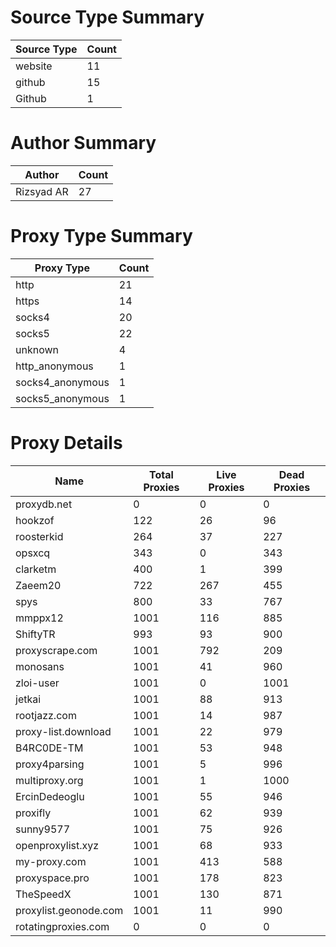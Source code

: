 # Source Type Summary

| Source Type | Count |
|-------------|-------|
| website | 11 |
| github | 15 |
| Github | 1 |


# Author Summary

| Author | Count |
|--------|-------|
| Rizsyad AR | 27 |


# Proxy Type Summary

| Proxy Type | Count |
|------------|-------|
| http | 21 |
| https | 14 |
| socks4 | 20 |
| socks5 | 22 |
| unknown | 4 |
| http_anonymous | 1 |
| socks4_anonymous | 1 |
| socks5_anonymous | 1 |


# Proxy Details

| Name | Total Proxies | Live Proxies | Dead Proxies |
|------|---------------|--------------|---------------|
| proxydb.net | 0 | 0 | 0 |
| hookzof | 122 | 26 | 96 |
| roosterkid | 264 | 37 | 227 |
| opsxcq | 343 | 0 | 343 |
| clarketm | 400 | 1 | 399 |
| Zaeem20 | 722 | 267 | 455 |
| spys | 800 | 33 | 767 |
| mmppx12 | 1001 | 116 | 885 |
| ShiftyTR | 993 | 93 | 900 |
| proxyscrape.com | 1001 | 792 | 209 |
| monosans | 1001 | 41 | 960 |
| zloi-user | 1001 | 0 | 1001 |
| jetkai | 1001 | 88 | 913 |
| rootjazz.com | 1001 | 14 | 987 |
| proxy-list.download | 1001 | 22 | 979 |
| B4RC0DE-TM | 1001 | 53 | 948 |
| proxy4parsing | 1001 | 5 | 996 |
| multiproxy.org | 1001 | 1 | 1000 |
| ErcinDedeoglu | 1001 | 55 | 946 |
| proxifly | 1001 | 62 | 939 |
| sunny9577 | 1001 | 75 | 926 |
| openproxylist.xyz | 1001 | 68 | 933 |
| my-proxy.com | 1001 | 413 | 588 |
| proxyspace.pro | 1001 | 178 | 823 |
| TheSpeedX | 1001 | 130 | 871 |
| proxylist.geonode.com | 1001 | 11 | 990 |
| rotatingproxies.com | 0 | 0 | 0 |
